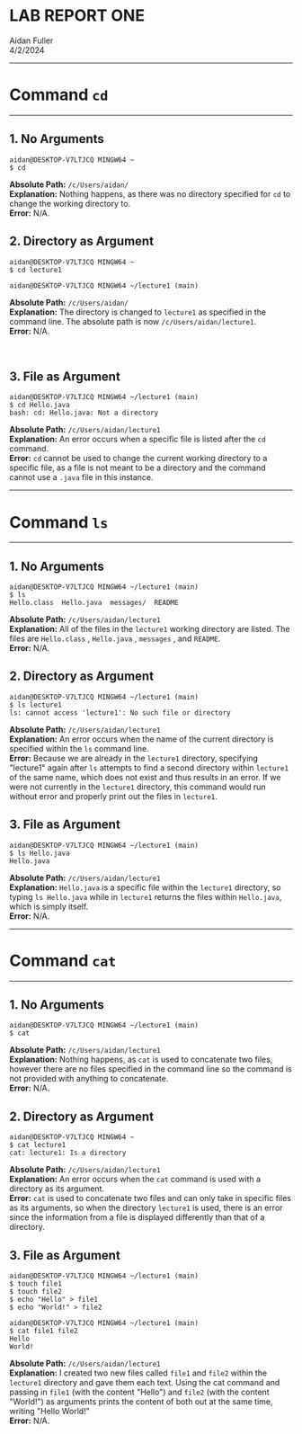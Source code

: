 # LAB REPORT ONE
Aidan Fuller <br>
4/2/2024

---
# Command `cd`
---

## **1. No Arguments**
```
aidan@DESKTOP-V7LTJCQ MINGW64 ~
$ cd
```
**Absolute Path:** `/c/Users/aidan/` <br>
**Explanation:** Nothing happens, as there was no directory specified for `cd` to change the working directory to. <br>
**Error:** N/A.

## **2. Directory as Argument**
```
aidan@DESKTOP-V7LTJCQ MINGW64 ~
$ cd lecture1

aidan@DESKTOP-V7LTJCQ MINGW64 ~/lecture1 (main)
```
**Absolute Path:** `/c/Users/aidan/` <br>
**Explanation:** The directory is changed to `lecture1` as specified in the command line. The absolute path is now `/c/Users/aidan/lecture1`. <br>
**Error:** N/A.

<br>

## **3. File as Argument**
```
aidan@DESKTOP-V7LTJCQ MINGW64 ~/lecture1 (main)
$ cd Hello.java
bash: cd: Hello.java: Not a directory
```
**Absolute Path:** `/c/Users/aidan/lecture1` <br>
**Explanation:** An error occurs when a specific file is listed after the `cd` command. <br>
**Error:** `cd` cannot be used to change the current working directory to a specific file, as a file is not meant to be a directory and the command cannot use a `.java` file in this instance. 

---
# Command `ls`
---

## **1. No Arguments**
```
aidan@DESKTOP-V7LTJCQ MINGW64 ~/lecture1 (main)
$ ls
Hello.class  Hello.java  messages/  README
```
**Absolute Path:** `/c/Users/aidan/lecture1` <br>
**Explanation:** All of the files in the `lecture1` working directory are listed. The files are `Hello.class` , `Hello.java` , `messages` , and `README`. <br>
**Error:** N/A.

## **2. Directory as Argument**
```
aidan@DESKTOP-V7LTJCQ MINGW64 ~/lecture1 (main)
$ ls lecture1
ls: cannot access 'lecture1': No such file or directory
```
**Absolute Path:** `/c/Users/aidan/lecture1` <br>
**Explanation:** An error occurs when the name of the current directory is specified within the `ls` command line. <br>
**Error:** Because we are already in the `lecture1` directory, specifying "lecture1" again after `ls` attempts to find a second directory within `lecture1` of the same name, which does not exist and thus results in an error. If we were not currently in the `lecture1` directory, this command would run without error and properly print out the files in `lecture1`. 

## **3. File as Argument**
```
aidan@DESKTOP-V7LTJCQ MINGW64 ~/lecture1 (main)
$ ls Hello.java
Hello.java
```
**Absolute Path:** `/c/Users/aidan/lecture1` <br>
**Explanation:** `Hello.java` is a specific file within the `lecture1` directory, so typing `ls Hello.java` while in `lecture1` returns the files within `Hello.java`, which is simply itself. <br>
**Error:** N/A.

---
# Command `cat`
---

## **1. No Arguments**
```
aidan@DESKTOP-V7LTJCQ MINGW64 ~/lecture1 (main)
$ cat
```
**Absolute Path:** `/c/Users/aidan/lecture1` <br>
**Explanation:** Nothing happens, as `cat` is used to concatenate two files, however there are no files specified in the command line so the command is not provided with anything to concatenate. <br> 
**Error:** N/A.

## **2. Directory as Argument**
```
aidan@DESKTOP-V7LTJCQ MINGW64 ~
$ cat lecture1
cat: lecture1: Is a directory
```
**Absolute Path:** `/c/Users/aidan/lecture1` <br>
**Explanation:** An error occurs when the `cat` command is used with a directory as its argument. <br>
**Error:** `cat` is used to concatenate two files and can only take in specific files as its arguments, so when the directory `lecture1` is used, there is an error since the information from a file is displayed differently than that of a directory.

## **3. File as Argument**
```
aidan@DESKTOP-V7LTJCQ MINGW64 ~/lecture1 (main)
$ touch file1
$ touch file2
$ echo "Hello" > file1
$ echo "World!" > file2

aidan@DESKTOP-V7LTJCQ MINGW64 ~/lecture1 (main)
$ cat file1 file2
Hello
World!
```
**Absolute Path:** `/c/Users/aidan/lecture1` <br>
**Explanation:** I created two new files called `file1` and `file2` within the `lecture1` directory and gave them each text. Using the cat command and passing in `file1` (with the content "Hello") and `file2` (with the content "World!") as arguments prints the content of both out at the same time, writing "Hello World!" <br>
**Error:** N/A.
